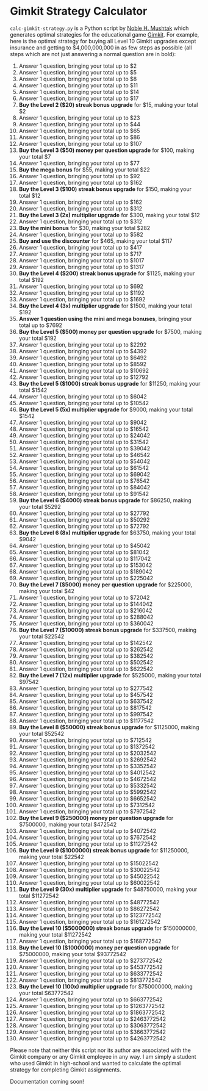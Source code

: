 # Gimkit Strategy Calculator #
`calc-gimkit-strategy.py` is a Python script by [Noble H. Mushtak](https://noblemushtak.pythonanywhere.com/) which generates optimal strategies for the educational game [Gimkit](https://www.gimkit.com/). For example, here is the optimal strategy for buying all Level 10 Gimkit upgrades except insurance and getting to $4,000,000,000 in as few steps as possible (all steps which are not just answering a normal question are in bold):

1. Answer 1 question, bringing your total up to $2
2. Answer 1 question, bringing your total up to $5
3. Answer 1 question, bringing your total up to $8
4. Answer 1 question, bringing your total up to $11
5. Answer 1 question, bringing your total up to $14
6. Answer 1 question, bringing your total up to $17
7. **Buy the Level 2 ($20) streak bonus upgrade** for $15, making your total $2
8. Answer 1 question, bringing your total up to $23
9. Answer 1 question, bringing your total up to $44
10. Answer 1 question, bringing your total up to $65
11. Answer 1 question, bringing your total up to $86
12. Answer 1 question, bringing your total up to $107
13. **Buy the Level 3 ($50) money per question upgrade** for $100, making your total $7
14. Answer 1 question, bringing your total up to $77
15. **Buy the mega bonus** for $55, making your total $22
16. Answer 1 question, bringing your total up to $92
17. Answer 1 question, bringing your total up to $162
18. **Buy the Level 3 ($100) streak bonus upgrade** for $150, making your total $12
19. Answer 1 question, bringing your total up to $162
20. Answer 1 question, bringing your total up to $312
21. **Buy the Level 3 (2x) multiplier upgrade** for $300, making your total $12
22. Answer 1 question, bringing your total up to $312
23. **Buy the mini bonus** for $30, making your total $282
24. Answer 1 question, bringing your total up to $582
25. **Buy and use the discounter** for $465, making your total $117
26. Answer 1 question, bringing your total up to $417
27. Answer 1 question, bringing your total up to $717
28. Answer 1 question, bringing your total up to $1017
29. Answer 1 question, bringing your total up to $1317
30. **Buy the Level 4 ($200) streak bonus upgrade** for $1125, making your total $192
31. Answer 1 question, bringing your total up to $692
32. Answer 1 question, bringing your total up to $1192
33. Answer 1 question, bringing your total up to $1692
34. **Buy the Level 4 (3x) multiplier upgrade** for $1500, making your total $192
35. **Answer 1 question using the mini and mega bonuses**, bringing your total up to $7692
36. **Buy the Level 5 ($500) money per question upgrade** for $7500, making your total $192
37. Answer 1 question, bringing your total up to $2292
38. Answer 1 question, bringing your total up to $4392
39. Answer 1 question, bringing your total up to $6492
40. Answer 1 question, bringing your total up to $8592
41. Answer 1 question, bringing your total up to $10692
42. Answer 1 question, bringing your total up to $12792
43. **Buy the Level 5 ($1000) streak bonus upgrade** for $11250, making your total $1542
44. Answer 1 question, bringing your total up to $6042
45. Answer 1 question, bringing your total up to $10542
46. **Buy the Level 5 (5x) multiplier upgrade** for $9000, making your total $1542
47. Answer 1 question, bringing your total up to $9042
48. Answer 1 question, bringing your total up to $16542
49. Answer 1 question, bringing your total up to $24042
50. Answer 1 question, bringing your total up to $31542
51. Answer 1 question, bringing your total up to $39042
52. Answer 1 question, bringing your total up to $46542
53. Answer 1 question, bringing your total up to $54042
54. Answer 1 question, bringing your total up to $61542
55. Answer 1 question, bringing your total up to $69042
56. Answer 1 question, bringing your total up to $76542
57. Answer 1 question, bringing your total up to $84042
58. Answer 1 question, bringing your total up to $91542
59. **Buy the Level 6 ($4000) streak bonus upgrade** for $86250, making your total $5292
60. Answer 1 question, bringing your total up to $27792
61. Answer 1 question, bringing your total up to $50292
62. Answer 1 question, bringing your total up to $72792
63. **Buy the Level 6 (8x) multiplier upgrade** for $63750, making your total $9042
64. Answer 1 question, bringing your total up to $45042
65. Answer 1 question, bringing your total up to $81042
66. Answer 1 question, bringing your total up to $117042
67. Answer 1 question, bringing your total up to $153042
68. Answer 1 question, bringing your total up to $189042
69. Answer 1 question, bringing your total up to $225042
70. **Buy the Level 7 ($5000) money per question upgrade** for $225000, making your total $42
71. Answer 1 question, bringing your total up to $72042
72. Answer 1 question, bringing your total up to $144042
73. Answer 1 question, bringing your total up to $216042
74. Answer 1 question, bringing your total up to $288042
75. Answer 1 question, bringing your total up to $360042
76. **Buy the Level 7 ($10000) streak bonus upgrade** for $337500, making your total $22542
77. Answer 1 question, bringing your total up to $142542
78. Answer 1 question, bringing your total up to $262542
79. Answer 1 question, bringing your total up to $382542
80. Answer 1 question, bringing your total up to $502542
81. Answer 1 question, bringing your total up to $622542
82. **Buy the Level 7 (12x) multiplier upgrade** for $525000, making your total $97542
83. Answer 1 question, bringing your total up to $277542
84. Answer 1 question, bringing your total up to $457542
85. Answer 1 question, bringing your total up to $637542
86. Answer 1 question, bringing your total up to $817542
87. Answer 1 question, bringing your total up to $997542
88. Answer 1 question, bringing your total up to $1177542
89. **Buy the Level 8 ($50000) streak bonus upgrade** for $1125000, making your total $52542
90. Answer 1 question, bringing your total up to $712542
91. Answer 1 question, bringing your total up to $1372542
92. Answer 1 question, bringing your total up to $2032542
93. Answer 1 question, bringing your total up to $2692542
94. Answer 1 question, bringing your total up to $3352542
95. Answer 1 question, bringing your total up to $4012542
96. Answer 1 question, bringing your total up to $4672542
97. Answer 1 question, bringing your total up to $5332542
98. Answer 1 question, bringing your total up to $5992542
99. Answer 1 question, bringing your total up to $6652542
100. Answer 1 question, bringing your total up to $7312542
101. Answer 1 question, bringing your total up to $7972542
102. **Buy the Level 9 ($250000) money per question upgrade** for $7500000, making your total $472542
103. Answer 1 question, bringing your total up to $4072542
104. Answer 1 question, bringing your total up to $7672542
105. Answer 1 question, bringing your total up to $11272542
106. **Buy the Level 9 ($1000000) streak bonus upgrade** for $11250000, making your total $22542
107. Answer 1 question, bringing your total up to $15022542
108. Answer 1 question, bringing your total up to $30022542
109. Answer 1 question, bringing your total up to $45022542
110. Answer 1 question, bringing your total up to $60022542
111. **Buy the Level 9 (30x) multiplier upgrade** for $48750000, making your total $11272542
112. Answer 1 question, bringing your total up to $48772542
113. Answer 1 question, bringing your total up to $86272542
114. Answer 1 question, bringing your total up to $123772542
115. Answer 1 question, bringing your total up to $161272542
116. **Buy the Level 10 ($5000000) streak bonus upgrade** for $150000000, making your total $11272542
117. Answer 1 question, bringing your total up to $168772542
118. **Buy the Level 10 ($1000000) money per question upgrade** for $75000000, making your total $93772542
119. Answer 1 question, bringing your total up to $273772542
120. Answer 1 question, bringing your total up to $453772542
121. Answer 1 question, bringing your total up to $633772542
122. Answer 1 question, bringing your total up to $813772542
123. **Buy the Level 10 (100x) multiplier upgrade** for $750000000, making your total $63772542
124. Answer 1 question, bringing your total up to $663772542
125. Answer 1 question, bringing your total up to $1263772542
126. Answer 1 question, bringing your total up to $1863772542
127. Answer 1 question, bringing your total up to $2463772542
128. Answer 1 question, bringing your total up to $3063772542
129. Answer 1 question, bringing your total up to $3663772542
130. Answer 1 question, bringing your total up to $4263772542

Please note that neither this script nor its author are associated with the Gimkit company or any Gimkit employee in any way. I am simply a student who used Gimkit in high-school and wanted to calculate the optimal strategy for completing Gimkit assignments.

Documentation coming soon!